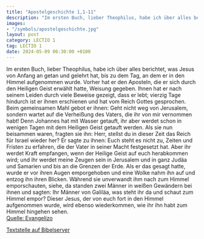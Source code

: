 ```yaml
---
title: "Apostelgeschichte 1,1-11"
description: "Im ersten Buch, lieber Theophilus, habe ich über alles berichtet, was Jesus von Anfang an getan und gelehrt hat, bis zu dem Tag, an dem er in den Himmel aufgenommen wurde. Vorher hat er den Aposteln, die er sich durch den Heiligen Geist erwählt hatte, Weisung gegeben. Ihnen hat e...."
images:
- "/symbols/apostelgeschichte.jpg"
layout: post
category: LECTIO 1
tag: LECTIO 1
date: 2024-05-09 06:30:00 +0100
---
```

Im ersten Buch, lieber Theophilus, habe ich über alles berichtet, was Jesus von Anfang an getan und gelehrt hat,
bis zu dem Tag, an dem er in den Himmel aufgenommen wurde. Vorher hat er den Aposteln, die er sich durch den Heiligen Geist erwählt hatte, Weisung gegeben.
Ihnen hat er nach seinem Leiden durch viele Beweise gezeigt, dass er lebt; vierzig Tage hindurch ist er ihnen erschienen und hat vom Reich Gottes gesprochen.<!--more-->
Beim gemeinsamen Mahl gebot er ihnen: Geht nicht weg von Jerusalem, sondern wartet auf die Verheißung des Vaters, die ihr von mir vernommen habt!
Denn Johannes hat mit Wasser getauft, ihr aber werdet schon in wenigen Tagen mit dem Heiligen Geist getauft werden.
Als sie nun beisammen waren, fragten sie ihn: Herr, stellst du in dieser Zeit das Reich für Israel wieder her?
Er sagte zu ihnen: Euch steht es nicht zu, Zeiten und Fristen zu erfahren, die der Vater in seiner Macht festgesetzt hat.
Aber ihr werdet Kraft empfangen, wenn der Heilige Geist auf euch herabkommen wird; und ihr werdet meine Zeugen sein in Jerusalem und in ganz Judäa und Samarien und bis an die Grenzen der Erde.
Als er das gesagt hatte, wurde er vor ihren Augen emporgehoben und eine Wolke nahm ihn auf und entzog ihn ihren Blicken.
Während sie unverwandt ihm nach zum Himmel emporschauten, siehe, da standen zwei Männer in weißen Gewändern bei ihnen
und sagten: Ihr Männer von Galiläa, was steht ihr da und schaut zum Himmel empor? Dieser Jesus, der von euch fort in den Himmel aufgenommen wurde, wird ebenso wiederkommen, wie ihr ihn habt zum Himmel hingehen sehen.<br>
[Quelle: Evangelizo](https://evangeliumtagfuertag.org/DE/gospel)

[Textstelle auf Bibelserver](https://www.bibleserver.com/EU/Apostelgeschichte1,1-11)
